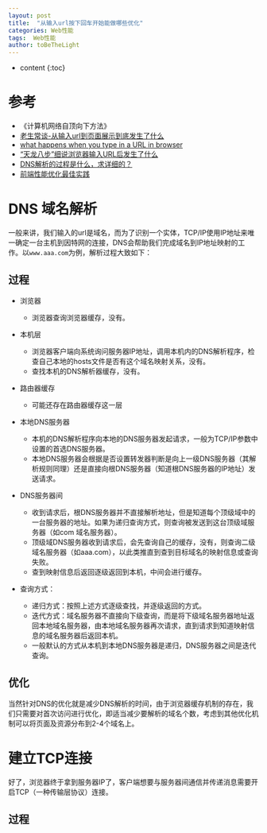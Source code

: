 ```yaml
---
layout: post
title:  "从输入url按下回车开始能做哪些优化"
categories: Web性能
tags:  Web性能
author: toBeTheLight
---
```


* content
{:toc}




# 参考
* 《计算机网络自顶向下方法》
* [老生常谈-从输入url到页面展示到底发生了什么](https://www.cnblogs.com/xianyulaodi/p/6547807.html)
* [what happens when you type in a URL in browser](https://stackoverflow.com/questions/2092527/what-happens-when-you-type-in-a-url-in-browser)
* [“天龙八步”细说浏览器输入URL后发生了什么](http://www.xuecaijie.com/it/157.html)
* [DNS解析的过程是什么，求详细的？](https://www.zhihu.com/question/23042131)
* [前端性能优化最佳实践](https://csspod.com/frontend-performance-best-practices/)

# DNS 域名解析

一般来讲，我们输入的url是域名，而为了识别一个实体，TCP/IP使用IP地址来唯一确定一台主机到因特网的连接，DNS会帮助我们完成域名到IP地址映射的工作。以`www.aaa.com`为例，解析过程大致如下：

## 过程

* 浏览器
  * 浏览器查询浏览器缓存，没有。

* 本机层
  * 浏览器客户端向系统询问服务器IP地址，调用本机内的DNS解析程序，检查自己本地的hosts文件是否有这个域名映射关系，没有。
  * 查找本机的DNS解析器缓存，没有。

* 路由器缓存
  * 可能还存在路由器缓存这一层

* 本地DNS服务器
  * 本机的DNS解析程序向本地的DNS服务器发起请求，一般为TCP/IP参数中设置的首选DNS服务器。
  * 本地DNS服务器会根据是否设置转发器判断是向上一级DNS服务器（其解析规则同理）还是直接向根DNS服务器（知道根DNS服务器的IP地址）发送请求。

* DNS服务器间
  * 收到请求后，根DNS服务器并不直接解析地址，但是知道每个顶级域中的一台服务器的地址。如果为递归查询方式，则查询被发送到这台顶级域服务器（如com 域名服务器）。
  * 顶级域DNS服务器收到请求后，会先查询自己的缓存，没有，则查询二级域名服务器（如aaa.com），以此类推直到查到目标域名的映射信息或查询失败。
  * 查到映射信息后返回逐级返回到本机，中间会进行缓存。

* 查询方式：
  * 递归方式：按照上述方式逐级查找，并逐级返回的方式。
  * 迭代方式：域名服务器不直接向下级查询，而是将下级域名服务器地址返回本地域名服务器，由本地域名服务器再次请求，直到请求到知道映射信息的域名服务器后返回本机。
  * 一般默认的方式从本机到本地DNS服务器是递归，DNS服务器之间是迭代查询。

## 优化

当然针对DNS的优化就是减少DNS解析的时间，由于浏览器缓存机制的存在，我们只需要对首次访问进行优化，即适当减少要解析的域名个数，考虑到其他优化机制可以将页面及资源分布到2-4个域名上。

# 建立TCP连接

好了，浏览器终于拿到服务器IP了，客户端想要与服务器间通信并传递消息需要开启TCP（一种传输层协议）连接。

## 过程